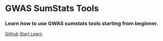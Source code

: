 # GWAS SumStats Tools
### Learn how to use GWAS sumstats tools starting from beginner.

[Github](https://github.com/EBISPOT/gwas-sumstats-tools)
[Start Learn](README)
